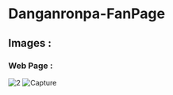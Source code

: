 # Danganronpa-FanPage


## Images :
  ### Web Page :
  ![2](https://user-images.githubusercontent.com/71968563/150121232-8e29c649-0a85-4a91-b000-3c7f69eaa701.PNG)
  ![Capture](https://user-images.githubusercontent.com/71968563/150121236-741b7a99-27dd-4a30-b9b8-21513a52403d.PNG) 
